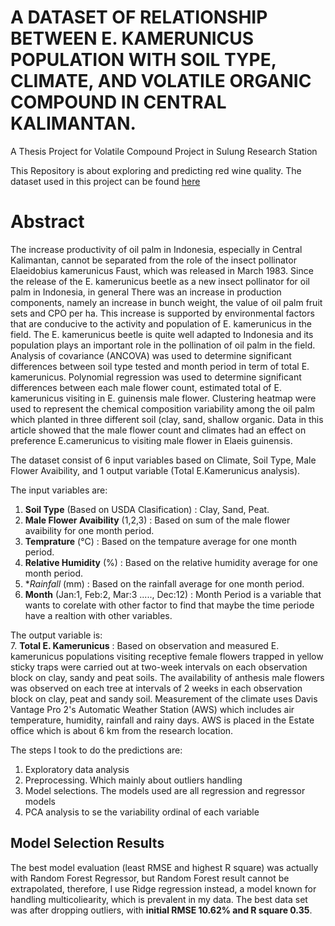 # A DATASET OF RELATIONSHIP BETWEEN E. KAMERUNICUS POPULATION WITH SOIL TYPE, CLIMATE, AND VOLATILE ORGANIC COMPOUND IN CENTRAL KALIMANTAN.

A Thesis Project for Volatile Compound Project in Sulung Research Station

This Repository is about exploring and predicting red wine quality. The dataset used in this project can be found [here](https://www.kaggle.com/uciml/red-wine-quality-cortez-et-al-2009)

# Abstract
The increase productivity of oil palm in Indonesia, especially in Central Kalimantan, cannot be separated from the role of the insect pollinator Elaeidobius kamerunicus Faust, which was released in March 1983. Since the release of the E. kamerunicus beetle as a new insect pollinator for oil palm in Indonesia, in general There was an increase in production components, namely an increase in bunch weight, the value of oil palm fruit sets and CPO per ha. This increase is supported by environmental factors that are conducive to the activity and population of E. kamerunicus in the field. The E. kamerunicus beetle is quite well adapted to Indonesia and its population plays an important role in the pollination of oil palm in the field. Analysis of covariance (ANCOVA) was used to determine significant differences between soil type tested and month period in term of total E. kamerunicus. Polynomial regression was used to determine significant differences between each male flower count, estimated total of E. kamerunicus visiting in E. guinensis male flower. Clustering heatmap were used to represent the chemical composition variability among the oil palm which planted in three different soil (clay, sand, shallow organic. Data in this article showed that the male flower count and climates had an effect on preference E.camerunicus to visiting male flower in Elaeis guinensis.




The dataset consist of 6 input variables based on Climate, Soil Type, Male Flower Avaibility, and 1 output variable (Total E.Kamerunicus analysis).

The input variables are:
1.  **Soil Type** (Based on USDA Clasification) : Clay, Sand, Peat.
2.  **Male Flower Avaibility** (1,2,3) : Based on sum of the male flower avaibility for one month period.
3.  **Temprature** (°C) : Based on the tempature average for one month period.
4.  **Relative Humidity** (%) : Based on the relative humidity average for one month period.
5.  **Rainfall* (mm) : Based on the rainfall average for one month period.
6.  **Month** (Jan:1, Feb:2, Mar:3 ....., Dec:12) : Month Period is a variable that wants to corelate with other factor to find that maybe the time periode have a realtion with other variables.


The output variable is:  
7. **Total E. Kamerunicus** : Based on observation and measured E. kamerunicus populations visiting receptive female flowers trapped in yellow sticky traps were carried out at two-week intervals on each observation block on clay, sandy and peat soils. The availability of anthesis male flowers was observed on each tree at intervals of 2 weeks in each observation block on clay, peat and sandy soil. Measurement of the climate uses Davis Vantage Pro 2's Automatic Weather Station (AWS) which includes air temperature, humidity, rainfall and rainy days. AWS is placed in the Estate office which is about 6 km from the research location.


The steps I took to do the predictions are: 
1. Exploratory data analysis
2. Preprocessing. Which mainly about outliers handling
3. Model selections. The models used are all regression and regressor models
4. PCA analysis to se the variability ordinal of each variable

## Model Selection Results

The best model evaluation (least RMSE and highest R square) was actually with Random Forest Regressor, but Random Forest result cannot be extrapolated, therefore, I use Ridge regression instead, a model known for handling multicoliearity, which is prevalent in my data. The best data set was after dropping outliers, with **initial RMSE 10.62% and R square 0.35**. 
